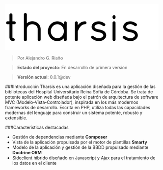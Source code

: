 <img src="https://github.com/AlexSayHello/Tharsis/blob/master/resources/project/img/tharsis-project-logo.png?raw=true">

> Por Alejandro G. Riaño

> **Estado del proyecto**: En desarrollo de primera version

> **Versión actual**: 0.0.1@dev

###Introducción
Tharsis es una aplicación diseñada para la gestión de las bibliotecas del Hospital Universitario Reina Sofia de Córdoba. Se trata de potente aplicación web diseñada bajo el patrón de arquitectura de software MVC (Modelo-Vista-Controlador), inspirada en los más modernos frameworks de desarrollo. Escrita en PHP, utiliza todas las capacidades modernas del lenguaje para construir un sistema potente, robusto y extensible.

###Características destacadas

- Gestión de dependencias mediante **Composer**
- Vista de la aplicación propulsada por el motor de plantillas **Smarty**
- Modelo de la aplicación y gestión de la BBDD propulsado mediante **Doctrine ORM**
- Sideclient híbrido diseñado en Javascript y Ajax para el tratamiento de los datos en el cliente
